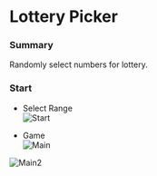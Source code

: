 # Lottery Picker

### Summary
Randomly select numbers for lottery.

### Start 
- Select Range<br>
![Start](https://github.com/naschwin/fiverrryan/blob/main/Images/Start.PNG)

- Game<br>
![Main](https://github.com/naschwin/fiverrryan/blob/main/Images/Main.PNG)

![Main2](https://github.com/naschwin/fiverrryan/blob/main/Images/Start2.PNG)

